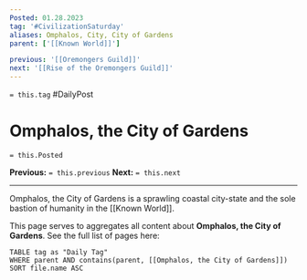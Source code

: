 ```yaml
---
Posted: 01.28.2023
tag: '#CivilizationSaturday'
aliases: Omphalos, City, City of Gardens
parent: ['[[Known World]]']

previous: '[[Oremongers Guild]]'
next: '[[Rise of the Oremongers Guild]]'
---
```


`= this.tag` #DailyPost

# Omphalos, the City of Gardens

`= this.Posted`

**Previous:** `= this.previous`
**Next:** `= this.next`

---

Omphalos, the City of Gardens is a sprawling coastal city-state and the sole bastion of humanity in the [[Known World]].

This page serves to aggregates all content about **Omphalos, the City of Gardens**. See the full list of pages here:

```dataview
TABLE tag as "Daily Tag"
WHERE parent AND contains(parent, [[Omphalos, the City of Gardens]])
SORT file.name ASC
```
